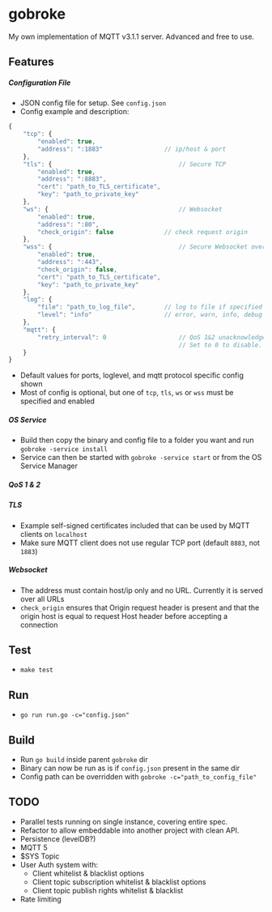 # gobroke
My own implementation of MQTT v3.1.1 server. Advanced and free to use.

## Features
##### Configuration File
* JSON config file for setup. See `config.json`
* Config example and description:
```javascript
{
	"tcp": {
		"enabled": true,
		"address": ":1883"                 // ip/host & port
	},
	"tls": {                                   // Secure TCP
		"enabled": true,
		"address": ":8883",
		"cert": "path_to_TLS_certificate",
		"key": "path_to_private_key"
	},
	"ws": {                                    // Websocket
		"enabled": true,
		"address": ":80",
		"check_origin": false              // check request origin
	},
	"wss": {                                   // Secure Websocket over HTTPS
		"enabled": true,
		"address": ":443",
		"check_origin": false,
		"cert": "path_to_TLS_certificate",
		"key": "path_to_private_key"
	},
	"log": {
		"file": "path_to_log_file",        // log to file if specified
		"level": "info"                    // error, warn, info, debug
	},
	"mqtt": {
	    "retry_interval": 0                    // QoS 1&2 unacknowledged message resend timeout in ms
	                                           // Set to 0 to disable. Will always resend once on new conn
	}
}
```
* Default values for ports, loglevel, and mqtt protocol specific config shown
* Most of config is optional, but one of `tcp`, `tls`, `ws` or `wss` must be specified and enabled
##### OS Service
* Build then copy the binary and config file to a folder you want and run `gobroke -service install`
* Service can then be started with `gobroke -service start` or from the OS Service Manager
##### QoS 1 & 2
##### TLS
* Example self-signed certificates included that can be used by MQTT clients on `localhost`
* Make sure MQTT client does not use regular TCP port (default `8883`, not `1883`)
##### Websocket
* The address must contain host/ip only and no URL. Currently it is served over all URLs
* `check_origin` ensures that Origin request header is present and that the origin host is equal to request Host header before accepting a connection

## Test
* `make test`

## Run
* `go run run.go -c="config.json"`

## Build
* Run `go build` inside parent `gobroke` dir
* Binary can now be run as is if `config.json` present in the same dir
* Config path can be overridden with `gobroke -c="path_to_config_file"`

## TODO
* Parallel tests running on single instance, covering entire spec.
* Refactor to allow embeddable into another project with clean API.
* Persistence (levelDB?)
* MQTT 5
* $SYS Topic
* User Auth system with:
    * Client whitelist & blacklist options
    * Client topic subscription whitelist & blacklist options
    * Client topic publish rights whitelist & blacklist
* Rate limiting
